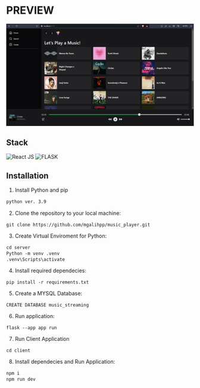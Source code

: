 # PREVIEW

<p align='center'>
    <img src='./docs/preview2.png' alt='preview'>
</p>

## Stack
![React JS](https://img.shields.io/badge/React-20232A?style=for-the-badge&logo=react&logoColor=61DAFB)
![FLASK](https://img.shields.io/badge/Flask-000000?style=for-the-badge&logo=flask&logoColor=white)

## Installation

1. Install Python and pip
```txt
python ver. 3.9

```

2. Clone the repository to your local machine:
```
git clone https://github.com/mgalihpp/music_player.git
```

3. Create Virtual Enviroment for Python:
```
cd server
Python -m venv .venv
.venv\Scripts\activate
```

4. Install required dependecies:
```
pip install -r requirements.txt
```

5. Create a MYSQL Database:
```
CREATE DATABASE music_streaming
```

6. Run application:
```
flask --app app run
```

7. Run Client Application
```
cd client
```

8. Install dependecies and Run Application:
```
npm i
npm run dev
```
